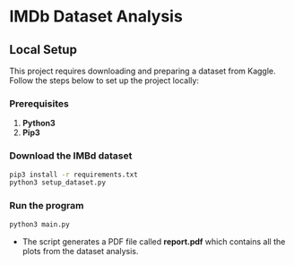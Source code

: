 # IMDb Dataset Analysis

## Local Setup

This project requires downloading and preparing a dataset from Kaggle. Follow the steps below to set up the project locally:

### Prerequisites

1. **Python3**
2. **Pip3**

### Download the IMBd dataset

```sh
pip3 install -r requirements.txt
python3 setup_dataset.py
```

### Run the program

```sh
python3 main.py
```

* The script generates a PDF file called **report.pdf** which contains all the plots from the dataset analysis.
